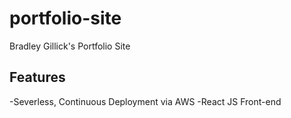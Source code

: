 # portfolio-site
Bradley Gillick's Portfolio Site

## Features
-Severless, Continuous Deployment via AWS
-React JS Front-end